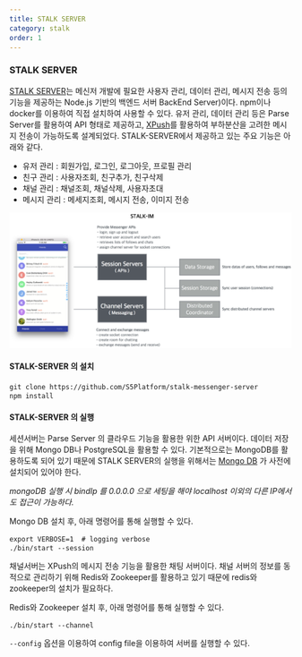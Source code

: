```yaml
---
title: STALK SERVER
category: stalk
order: 1
---
```


###	STALK SERVER
[STALK SERVER](https://github.com/S5Platform/stalk-messenger-server)는 메신저 개발에 필요한 사용자 관리, 데이터 관리, 메시지 전송 등의 기능을 제공하는 Node.js 기반의 백엔드 서버 BackEnd Server)이다. npm이나 docker를 이용하여 직접 설치하여 사용할 수 있다. 유저 관리, 데이터 관리 등은 Parse Server를 활용하여 API 형태로 제공하고, [XPush](https://github.com/xpush/node-xpush)를 활용하여 부하분산을 고려한 메시지 전송이 가능하도록 설계되었다. STALK-SERVER에서 제공하고 있는 주요 기능은 아래와 같다.

-	유저 관리 : 회원가입, 로그인, 로그아웃, 프로필 관리
-	친구 관리 : 사용자조회, 친구추가, 친구삭제
-	채널 관리 : 채널조회, 채널삭제, 사용자초대
-	메시지 관리 : 메세지조회, 메시지 전송, 이미지 전송


![stalk_im](/images/stalk_im.png)

#### STALK-SERVER 의 설치

```
git clone https://github.com/S5Platform/stalk-messenger-server
npm install
```

#### STALK-SERVER 의 실행

세션서버는 Parse Server 의 클라우드 기능을 활용한 위한 API 서버이다. 
데이터 저장을 위해 Mongo DB나 PostgreSQL을 활용할 수 있다.
기본적으로는 MongoDB를 활용하도록 되어 있기 때문에
STALK SERVER의 실행을 위해서는 [Mongo DB](https://www.mongodb.com/) 가 사전에 설치되어 있어야 한다.

*mongoDB 실행 시 bindIp 를 0.0.0.0 으로 세팅을 해야 localhost 이외의 다른 IP에서도 접근이 가능하다.*

Mongo DB 설치 후, 아래 명령어를 통해 실행할 수 있다.

```
export VERBOSE=1  # logging verbose
./bin/start --session
```

채널서버는 XPush의 메시지 전송 기능을 활용한 채팅 서버이다.
채널 서버의 정보를 동적으로 관리하기 위해 Redis와 Zookeeper를 활용하고 있기 때문에 redis와 zookeeper의 설치가 필요하다.

Redis와 Zookeeper 설치 후, 아래 명령어를 통해 실행할 수 있다.

```
./bin/start --channel
```

`--config` 옵션을 이용하여 config file을 이용하여 서버를 실행할 수 있다.